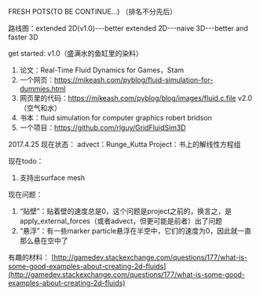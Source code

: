 ﻿FRESH POTS(TO BE CONTINUE...) （排名不分先后）

路线图：extended 2D(v1.0)---better extended 2D---naive 3D---better and faster 3D

get started:
v1.0（盛满水的鱼缸里的染料）
1. 论文：Real-Time Fluid Dynamics for Games，Stam
2. 一个网页：https://mikeash.com/pyblog/fluid-simulation-for-dummies.html
3. 网页里的代码：https://mikeash.com/pyblog/blog/images/fluid.c.file
v2.0（空气和水）
1. 书本：fluid simulation for computer graphics robert bridson
2. 一个项目：https://github.com/rlguy/GridFluidSim3D

2017.4.25
现在状态：
advect：Runge_Kutta
Project：书上的解线性方程组

现在todo：
1. 支持出surface mesh

现在问题：
1. “贴壁”：贴着壁的速度总是0，这个问题是project之前的，换言之，是apply_external_forces（或者advect，但更可能是前者）出了问题
2. “悬浮”：有一些marker particle悬浮在半空中，它们的速度为0，因此就一直那么悬在空中了


有趣的材料： [http://gamedev.stackexchange.com/questions/177/what-is-some-good-examples-about-creating-2d-fluids](http://gamedev.stackexchange.com/questions/177/what-is-some-good-examples-about-creating-2d-fluids)